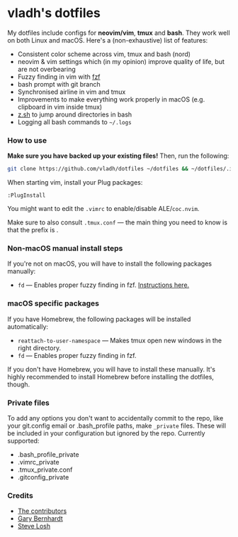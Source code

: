 # vladh's dotfiles

My dotfiles include configs for **neovim/vim**, **tmux** and **bash**. They work well on
both Linux and macOS. Here's a (non-exhaustive) list of features:

* Consistent color scheme across vim, tmux and bash (nord)
* neovim & vim settings which (in my opinion) improve quality of life, but are not
  overbearing
* Fuzzy finding in vim with [fzf](https://github.com/junegunn/fzf)
* bash prompt with git branch
* Synchronised airline in vim and tmux
* Improvements to make everything work properly in macOS (e.g. clipboard in vim inside
  tmux)
* [z.sh](https://github.com/rupa/z) to jump around directories in bash
* Logging all bash commands to `~/.logs`

### How to use

**Make sure you have backed up your existing files!** Then, run the following:

```bash
git clone https://github.com/vladh/dotfiles ~/dotfiles && ~/dotfiles/.install.sh
```

When starting vim, install your Plug packages:

```
:PlugInstall
```

You might want to edit the `.vimrc` to enable/disable ALE/`coc.nvim`.

Make sure to also consult `.tmux.conf` — the main thing you need to know is that the
prefix is <C-q>.

### Non-macOS manual install steps

If you're not on macOS, you will have to install the following packages manually:

* `fd` — Enables proper fuzzy finding in fzf. [Instructions here.](https://github.com/sharkdp/fd)

### macOS specific packages

If you have Homebrew, the following packages will be installed automatically:

* `reattach-to-user-namespace` — Makes tmux open new windows in the right directory.
* `fd` — Enables proper fuzzy finding in fzf.

If you don't have Homebrew, you will have to install these manually. It's highly
recommended to install Homebrew before installing the dotfiles, though.

### Private files

To add any options you don't want to accidentally commit to the repo, like your git.config
email or .bash\_profile paths, make `_private` files. These will be included in your
configuration but ignored by the repo. Currently supported:

* .bash_profile_private
* .vimrc_private
* .tmux_private.conf
* .gitconfig_private

### Credits

* [The contributors](https://github.com/vladh/dotfiles/graphs/contributors)
* [Gary Bernhardt](https://github.com/garybernhardt)
* [Steve Losh](http://stevelosh.com/)
